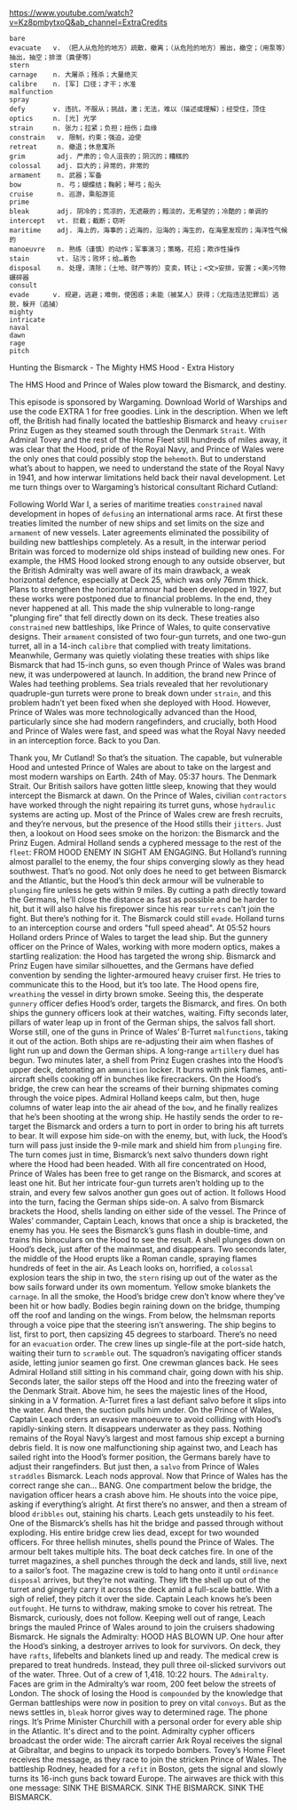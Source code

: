 https://www.youtube.com/watch?v=Kz8pmbytxoQ&ab_channel=ExtraCredits

```
bare  
evacuate   v. （把人从危险的地方）疏散，撤离；（从危险的地方）搬出，撤空；（用泵等）抽出，抽空；排泄（粪便等）  
stern  
carnage    n. 大屠杀；残杀；大量绝灭
calibre    n. [军] 口径；才干；水准
malfunction  
spray  
defy       v. 违抗，不服从；挑战，激；无法，难以（描述或理解）；经受住，顶住
optics     n. [光] 光学  
strain     n. 张力；拉紧；负担；扭伤；血缘
constrain   v. 限制，约束；强迫，迫使
retreat     n. 撤退；休息寓所
grim        adj. 严肃的；令人沮丧的；阴沉的；糟糕的
colossal    adj. 巨大的；异常的，非常的
armament    n. 武器；军备
bow         n. 弓；蝴蝶结；鞠躬；琴弓；船头
cruise      n. 巡游，乘船游览
prime     
bleak       adj. 阴冷的；荒凉的，无遮蔽的；黯淡的，无希望的；冷酷的；单调的
intercept   vt. 拦截；截断；窃听
maritime    adj. 海上的，海事的；近海的，沿海的；海生的，在海里发现的；海洋性气候的
manoeuvre   n. 熟练（谨慎）的动作；军事演习；策略，花招；欺诈性操作
stain       vt. 玷污；败坏；给…着色  
disposal    n. 处理，清除；（土地、财产等的）变卖，转让；<文>安排，安置；<美>污物碾碎器
consult  
evade      v. 规避，逃避；难倒，使困惑；未能（被某人）获得；（尤指违法犯罪后）逃脱，躲开（追捕）
mighty      
intricate  
naval  
dawn  
rage    
pitch 
```

Hunting the Bismarck - The Mighty HMS Hood - Extra History

The HMS Hood and Prince of Wales plow toward the Bismarck, and destiny. 

This episode is sponsored by Wargaming. Download World of Warships and use the code EXTRA 1 for free goodies. Link in the description. When we left off, the British had finally located the battleship Bismarck and heavy `cruiser` Prinz Eugen as they steamed south through the Denmark `Strait`. With Admiral Tovey and the rest of the Home Fleet still hundreds of miles away, it was clear that the Hood, pride of the Royal Navy, and Prince of Wales were the only ones that could possibly stop the `behemoth`. But to understand what’s about to happen, we need to understand the state of the Royal Navy in 1941, and how interwar limitations held back their naval development. Let me turn things over to Wargaming’s historical consultant Richard Cutland: 

Following World War I, a series of maritime treaties `constrained` naval development in hopes of `defusing` an international arms race. At first these treaties limited the number of new ships and set limits on the size and `armament` of new vessels. Later agreements eliminated the possibility of building new battleships completely. As a result, in the interwar period Britain was forced to modernize old ships instead of building new ones. For example, the HMS Hood looked strong enough to any outside observer, but the British Admiralty was well aware of its main drawback, a weak horizontal defence, especially at Deck 25, which was only 76mm thick. Plans to strengthen the horizontal armour had been developed in 1927, but these works were postponed due to financial problems. In the end, they never happened at all. This made the ship vulnerable to long-range "plunging fire" that fell directly down on its deck. These treaties also `constrained` new battleships, like Prince of Wales, to quite conservative designs. Their `armament` consisted of two four-gun turrets, and one two-gun turret, all in a 14-inch `calibre` that complied with treaty limitations. Meanwhile, Germany was quietly violating these treaties with ships like Bismarck that had 15-inch guns, so even though Prince of Wales was brand new, it was underpowered at launch. In addition, the brand new Prince of Wales had teething problems. Sea trials revealed that her revolutionary quadruple-gun turrets were prone to break down under `strain`, and this problem hadn’t yet been fixed when she deployed with Hood. However, Prince of Wales was more technologically advanced than the Hood, particularly since she had modern rangefinders, and crucially, both Hood and Prince of Wales were fast, and speed was what the Royal Navy needed in an interception force. Back to you Dan. 

Thank you, Mr Cutland! So that’s the situation. The capable, but vulnerable Hood and untested Prince of Wales are about to take on the largest and most modern warships on Earth. 24th of May. 05:37 hours. The Denmark Strait. Our British sailors have gotten little sleep, knowing that they would intercept the Bismarck at dawn. On the Prince of Wales, civilian `contractors` have worked through the night repairing its turret guns, whose `hydraulic` systems are acting up. Most of the Prince of Wales crew are fresh recruits, and they’re nervous, but the presence of the Hood stills their `jitters`. Just then, a lookout on Hood sees smoke on the horizon: the Bismarck and the Prinz Eugen. Admiral Holland sends a cyphered message to the rest of the `fleet`: FROM HOOD ENEMY IN SIGHT AM ENGAGING. But Holland’s running almost parallel to the enemy, the four ships converging slowly as they head southwest. That’s no good. Not only does he need to get between Bismarck and the Atlantic, but the Hood’s thin deck armour will be vulnerable to `plunging` fire unless he gets within 9 miles. By cutting a path directly toward the Germans, he’ll close the distance as fast as possible and be harder to hit, but it will also halve his firepower since his rear `turrets` can’t join the fight. But there’s nothing for it. The Bismarck could still `evade`. Holland turns to an interception course and orders "full speed ahead". At 05:52 hours Holland orders Prince of Wales to target the lead ship. But the gunnery officer on the Prince of Wales, working with more modern optics, makes a startling realization: the Hood has targeted the wrong ship. Bismarck and Prinz Eugen have similar silhouettes, and the Germans have defied convention by sending the lighter-armoured heavy cruiser first. He tries to communicate this to the Hood, but it’s too late. The Hood opens fire, `wreathing` the vessel in dirty brown smoke. Seeing this, the desperate `gunnery` officer defies Hood’s order, targets the Bismarck, and fires. On both ships the gunnery officers look at their watches, waiting. Fifty seconds later, pillars of water leap up in front of the German ships, the salvos fall short. Worse still, one of the guns in Prince of Wales’ B-Turret `malfunctions`, taking it out of the action. Both ships are re-adjusting their aim when flashes of light run up and down the German ships. A long-range `artillery` duel has begun. Two minutes later, a shell from Prinz Eugen crashes into the Hood’s upper deck, detonating an `ammunition` locker. It burns with pink flames, anti-aircraft shells cooking off in bunches like firecrackers. On the Hood’s bridge, the crew can hear the screams of their burning shipmates coming through the voice pipes. Admiral Holland keeps calm, but then, huge columns of water leap into the air ahead of the `bow`, and he finally realizes that he’s been shooting at the wrong ship. He hastily sends the order to re-target the Bismarck and orders a turn to port in order to bring his aft turrets to bear. It will expose him side-on with the enemy, but, with luck, the Hood’s turn will pass just inside the 9-mile mark and shield him from `plunging` fire. The turn comes just in time, Bismarck’s next salvo thunders down right where the Hood had been headed. With all fire concentrated on Hood, Prince of Wales has been free to get range on the Bismarck, and scores at least one hit. But her intricate four-gun turrets aren’t holding up to the strain, and every few salvos another gun goes out of action. It follows Hood into the turn, facing the German ships side-on. A salvo from Bismarck brackets the Hood, shells landing on either side of the vessel. The Prince of Wales’ commander, Captain Leach, knows that once a ship is bracketed, the enemy has you. He sees the Bismarck’s guns flash in double-time, and trains his binoculars on the Hood to see the result. A shell plunges down on Hood’s deck, just after of the mainmast, and disappears. Two seconds later, the middle of the Hood erupts like a Roman candle, spraying flames hundreds of feet in the air. As Leach looks on, horrified, a `colossal` explosion tears the ship in two, the `stern` rising up out of the water as the bow sails forward under its own momentum. Yellow smoke blankets the `carnage`. In all the smoke, the Hood’s bridge crew don’t know where they’ve been hit or how badly. Bodies begin raining down on the bridge, thumping off the roof and landing on the wings. From below, the helmsman reports through a voice pipe that the steering isn’t answering. The ship begins to list, first to port, then capsizing 45 degrees to starboard. There’s no need for an `evacuation` order. The crew lines up single-file at the port-side hatch, waiting their turn to `scramble` out. The squadron’s navigating officer stands aside, letting junior seamen go first. One crewman glances back. He sees Admiral Holland still sitting in his command chair, going down with his ship. Seconds later, the sailor steps off the Hood and into the freezing water of the Denmark Strait. Above him, he sees the majestic lines of the Hood, sinking in a V formation. A-Turret fires a last defiant salvo before it slips into the water. And then, the suction pulls him under. On the Prince of Wales, Captain Leach orders an evasive manoeuvre to avoid colliding with Hood’s rapidly-sinking stern. It disappears underwater as they pass. Nothing remains of the Royal Navy’s largest and most famous ship except a burning debris field. It is now one malfunctioning ship against two, and Leach has sailed right into the Hood’s former position, the Germans barely have to adjust their rangefinders. But just then, a `salvo` from Prince of Wales `straddles` Bismarck. Leach nods approval. Now that Prince of Wales has the correct range she can… BANG. One compartment below the bridge, the navigation officer hears a crash above him. He shouts into the voice pipe, asking if everything’s alright. At first there’s no answer, and then a stream of blood `dribbles` out, staining his charts. Leach gets unsteadily to his feet. One of the Bismarck’s shells has hit the bridge and passed through without exploding. His entire bridge crew lies dead, except for two wounded officers. For three hellish minutes, shells pound the Prince of Wales. The armour belt takes multiple hits. The boat deck catches fire. In one of the turret magazines, a shell punches through the deck and lands, still live, next to a sailor’s foot. The magazine crew is told to hang onto it until `ordinance` `disposal` arrives, but they’re not waiting. They lift the shell up out of the turret and gingerly carry it across the deck amid a full-scale battle. With a sigh of relief, they pitch it over the side. Captain Leach knows he’s been `outfought`. He turns to withdraw, making smoke to cover his retreat. The Bismarck, curiously, does not follow. Keeping well out of range, Leach brings the mauled Prince of Wales around to join the cruisers shadowing Bismarck. He signals the Admiralty: HOOD HAS BLOWN UP. One hour after the Hood’s sinking, a destroyer arrives to look for survivors. On deck, they have `rafts`, lifebelts and blankets lined up and ready. The medical crew is prepared to treat hundreds. Instead, they pull three oil-slicked survivors out of the water. Three. Out of a crew of 1,418. 10:22 hours. The `Admiralty`. Faces are grim in the Admiralty’s war room, 200 feet below the streets of London. The shock of losing the Hood is `compounded` by the knowledge that German battleships were now in position to prey on vital `convoys`. But as the news settles in, `bleak` horror gives way to determined rage. The phone rings. It’s Prime Minister Churchill with a personal order for every able ship in the Atlantic. It's direct and to the point. Admiralty cypher officers broadcast the order wide: The aircraft carrier Ark Royal receives the signal at Gibraltar, and begins to unpack its torpedo bombers. Tovey’s Home Fleet receives the message, as they race to join the stricken Prince of Wales. The battleship Rodney, headed for a `refit` in Boston, gets the signal and slowly turns its 16-inch guns back toward Europe. The airwaves are thick with this one message: SINK THE BISMARCK. SINK THE BISMARCK. SINK THE BISMARCK. 